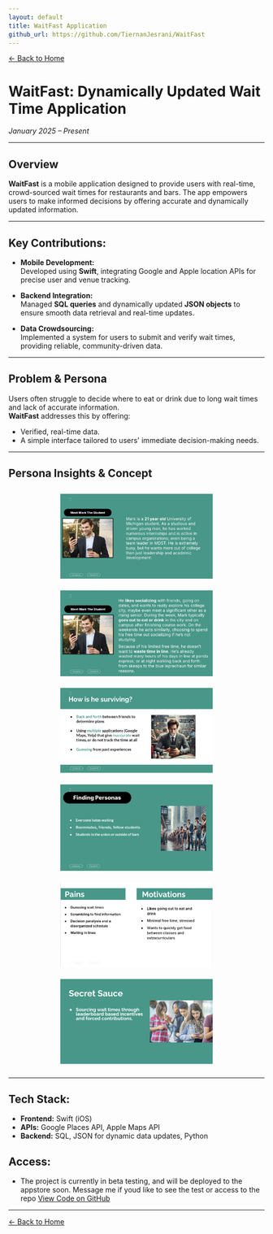 ```yaml
---
layout: default
title: WaitFast Application
github_url: https://github.com/TiernanJesrani/WaitFast
---
```


[← Back to Home](../index.html)

# WaitFast: Dynamically Updated Wait Time Application  
*January 2025 – Present*

---

## Overview

**WaitFast** is a mobile application designed to provide users with real-time, crowd-sourced wait times for restaurants and bars. The app empowers users to make informed decisions by offering accurate and dynamically updated information.

---

## Key Contributions:
- **Mobile Development:**  
  Developed using **Swift**, integrating Google and Apple location APIs for precise user and venue tracking.

- **Backend Integration:**  
  Managed **SQL queries** and dynamically updated **JSON objects** to ensure smooth data retrieval and real-time updates.

- **Data Crowdsourcing:**  
  Implemented a system for users to submit and verify wait times, providing reliable, community-driven data.

---

## Problem & Persona

Users often struggle to decide where to eat or drink due to long wait times and lack of accurate information.  
**WaitFast** addresses this by offering:
- Verified, real-time data.
- A simple interface tailored to users' immediate decision-making needs.

---

## Persona Insights & Concept

<div style="text-align: center;">
  <!-- Sliding bar using basic HTML -->
  <div class="slider">
    <img src="../assets/images/persona1.png" alt="Customer Persona 1" width="300px" style="margin: 10px;">
    <img src="../assets/images/im3.png" alt="Customer Persona 2" width="300px" style="margin: 10px;">
    <img src="../assets/images/im1.png" alt="Customer Persona 2" width="300px" style="margin: 10px;">
    <img src="../assets/images/im2.png" alt="Customer Persona 2" width="300px" style="margin: 10px;">
    <img src="../assets/images/im4.png" alt="Customer Persona 2" width="300px" style="margin: 10px;">
    <img src="../assets/images/im5.png" alt="Customer Persona 2" width="300px" style="margin: 10px;">
  </div>
</div>

---

## Tech Stack:
- **Frontend:** Swift (iOS)
- **APIs:** Google Places API, Apple Maps API
- **Backend:** SQL, JSON for dynamic data updates, Python 

## Access:
- The project is currently in beta testing, and will be deployed to the appstore soon. Message me if youd like to see the test or access to the repo
[View Code on GitHub](https://github.com/TiernanJesrani/WaitFast)

---

[← Back to Home](../index.html)
